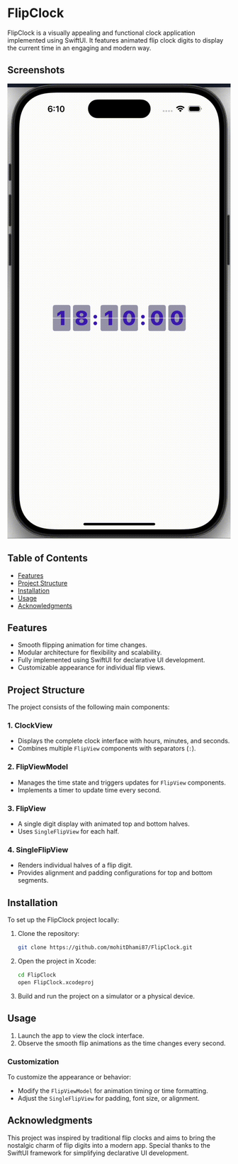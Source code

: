 # FlipClock

FlipClock is a visually appealing and functional clock application implemented using SwiftUI. It features animated flip clock digits to display the current time in an engaging and modern way.

## Screenshots

![App Screenshot](FlipClock_SwiftUI/Screenshot/FlipClock.gif "Home Screen")

## Table of Contents

- [Features](#features)
- [Project Structure](#project-structure)
- [Installation](#installation)
- [Usage](#usage)
- [Acknowledgments](#acknowledgments)

## Features

- Smooth flipping animation for time changes.
- Modular architecture for flexibility and scalability.
- Fully implemented using SwiftUI for declarative UI development.
- Customizable appearance for individual flip views.

## Project Structure

The project consists of the following main components:

### 1. **ClockView**
- Displays the complete clock interface with hours, minutes, and seconds.
- Combines multiple `FlipView` components with separators (`:`).

### 2. **FlipViewModel**
- Manages the time state and triggers updates for `FlipView` components.
- Implements a timer to update time every second.

### 3. **FlipView**
- A single digit display with animated top and bottom halves.
- Uses `SingleFlipView` for each half.

### 4. **SingleFlipView**
- Renders individual halves of a flip digit.
- Provides alignment and padding configurations for top and bottom segments.

## Installation

To set up the FlipClock project locally:

1. Clone the repository:
   ```bash
   git clone https://github.com/mohitDhami87/FlipClock.git
   ```
2. Open the project in Xcode:
   ```bash
   cd FlipClock
   open FlipClock.xcodeproj
   ```
3. Build and run the project on a simulator or a physical device.

## Usage

1. Launch the app to view the clock interface.
2. Observe the smooth flip animations as the time changes every second.

### Customization

To customize the appearance or behavior:
- Modify the `FlipViewModel` for animation timing or time formatting.
- Adjust the `SingleFlipView` for padding, font size, or alignment.

## Acknowledgments

This project was inspired by traditional flip clocks and aims to bring the nostalgic charm of flip digits into a modern app. Special thanks to the SwiftUI framework for simplifying declarative UI development.



